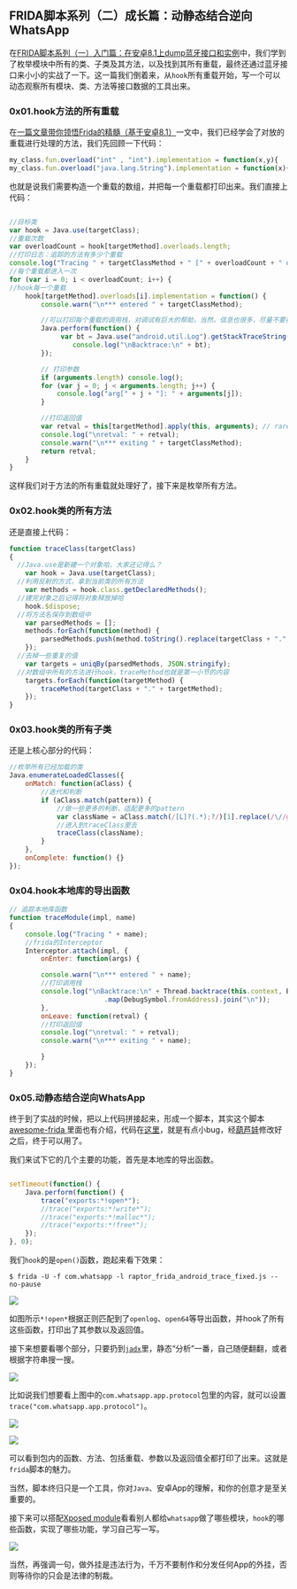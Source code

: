 ## FRIDA脚本系列（二）成长篇：动静态结合逆向WhatsApp

在[FRIDA脚本系列（一）入门篇：在安卓8.1上dump蓝牙接口和实例](https://www.anquanke.com/post/id/168152)中，我们学到了枚举模块中所有的类、子类及其方法，以及找到其所有重载，最终还通过蓝牙接口来小小的实战了一下。这一篇我们倒着来，从`hook`所有重载开始，写一个可以动态观察所有模块、类、方法等接口数据的工具出来。

### 0x01.hook方法的所有重载

在[一篇文章带你领悟Frida的精髓（基于安卓8.1）](https://github.com/hookmaster/frida-all-in-one/blob/master/03.%E5%9F%BA%E6%9C%AC%E6%A1%88%E4%BE%8B%E4%B8%8A%E6%89%8B/%E4%B8%80%E7%AF%87%E6%96%87%E7%AB%A0%E5%B8%A6%E4%BD%A0%E9%A2%86%E6%82%9FFrida%E7%9A%84%E7%B2%BE%E9%AB%93(%E5%9F%BA%E4%BA%8E%E5%AE%89%E5%8D%938.1)/READMD.md)一文中，我们已经学会了对放的重载进行处理的方法，我们先回顾一下代码：

```js
my_class.fun.overload("int" , "int").implementation = function(x,y){
my_class.fun.overload("java.lang.String").implementation = function(x){
```

也就是说我们需要构造一个重载的数组，并把每一个重载都打印出来。我们直接上代码：


```js

//目标类
var hook = Java.use(targetClass);
//重载次数
var overloadCount = hook[targetMethod].overloads.length;
//打印日志：追踪的方法有多少个重载
console.log("Tracing " + targetClassMethod + " [" + overloadCount + " overload(s)]");
//每个重载都进入一次
for (var i = 0; i < overloadCount; i++) {
//hook每一个重载
	hook[targetMethod].overloads[i].implementation = function() {
		console.warn("\n*** entered " + targetClassMethod);

		//可以打印每个重载的调用栈，对调试有巨大的帮助，当然，信息也很多，尽量不要打印，除非分析陷入僵局
		Java.perform(function() {
		     var bt = Java.use("android.util.Log").getStackTraceString(Java.use("java.lang.Exception").$new());
		        console.log("\nBacktrace:\n" + bt);
		});   

		// 打印参数
		if (arguments.length) console.log();
		for (var j = 0; j < arguments.length; j++) {
			console.log("arg[" + j + "]: " + arguments[j]);
		}

		//打印返回值
		var retval = this[targetMethod].apply(this, arguments); // rare crash (Frida bug?)
		console.log("\nretval: " + retval);
		console.warn("\n*** exiting " + targetClassMethod);
		return retval;
	}
}
```

这样我们对于方法的所有重载就处理好了，接下来是枚举所有方法。

### 0x02.hook类的所有方法

还是直接上代码：

```js
function traceClass(targetClass)
{
  //Java.use是新建一个对象哈，大家还记得么？
	var hook = Java.use(targetClass);
  //利用反射的方式，拿到当前类的所有方法
	var methods = hook.class.getDeclaredMethods();
  //建完对象之后记得将对象释放掉哈
	hook.$dispose;
  //将方法名保存到数组中
	var parsedMethods = [];
	methods.forEach(function(method) {
		parsedMethods.push(method.toString().replace(targetClass + ".", "TOKEN").match(/\sTOKEN(.*)\(/)[1]);
	});
  //去掉一些重复的值
	var targets = uniqBy(parsedMethods, JSON.stringify);
  //对数组中所有的方法进行hook，traceMethod也就是第一小节的内容
	targets.forEach(function(targetMethod) {
		traceMethod(targetClass + "." + targetMethod);
	});
}
```

### 0x03.hook类的所有子类

还是上核心部分的代码：

```js
//枚举所有已经加载的类
Java.enumerateLoadedClasses({
	onMatch: function(aClass) {
		//迭代和判断
		if (aClass.match(pattern)) {
			//做一些更多的判断，适配更多的pattern
			var className = aClass.match(/[L]?(.*);?/)[1].replace(/\//g, ".");
			//进入到traceClass里去
			traceClass(className);
		}
	},
	onComplete: function() {}
});
```

### 0x04.hook本地库的导出函数

```js
// 追踪本地库函数
function traceModule(impl, name)
{
	console.log("Tracing " + name);
	//frida的Interceptor
	Interceptor.attach(impl, {
		onEnter: function(args) {

		console.warn("\n*** entered " + name);
		//打印调用栈
		console.log("\nBacktrace:\n" + Thread.backtrace(this.context, Backtracer.ACCURATE)
						.map(DebugSymbol.fromAddress).join("\n"));
		},
		onLeave: function(retval) {
		//打印返回值
		console.log("\nretval: " + retval);
		console.warn("\n*** exiting " + name);

		}
	});
}
```

### 0x05.动静态结合逆向WhatsApp

终于到了实战的时候，把以上代码拼接起来，形成一个脚本，其实这个脚本[awesome-frida
](https://github.com/dweinstein/awesome-frida)里面也有介绍，代码在[这里](https://github.com/0xdea/frida-scripts/blob/master/raptor_frida_android_trace.js)，就是有点小bug，经[葫芦娃](https://github.com/hookmaster/frida-all-in-one)修改好之后，终于可以用了。

我们来试下它的几个主要的功能，首先是本地库的导出函数。

```js

setTimeout(function() {
	Java.perform(function() {
		trace("exports:*!open*");
		//trace("exports:*!write*");
		//trace("exports:*!malloc*");
		//trace("exports:*!free*");
	});
}, 0);
```

我们`hook`的是`open()`函数，跑起来看下效果：

```
$ frida -U -f com.whatsapp -l raptor_frida_android_trace_fixed.js --no-pause
```

![](pic/01.png)

如图所示`*!open*`根据正则匹配到了`openlog`、`open64`等导出函数，并hook了所有这些函数，打印出了其参数以及返回值。

接下来想要看哪个部分，只要扔到[`jadx`](https://github.com/skylot/jadx)里，静态“分析”一番，自己随便翻翻，或者根据字符串搜一搜。

![](pic/03.png)

比如说我们想要看上图中的`com.whatsapp.app.protocol`包里的内容，就可以设置`trace("com.whatsapp.app.protocol")`。

![](pic/04.png)

![](pic/05.png)

可以看到包内的函数、方法、包括重载、参数以及返回值全都打印了出来。这就是`frida`脚本的魅力。

当然，脚本终归只是一个工具，你对`Java`、安卓App的理解，和你的创意才是至关重要的。

接下来可以搭配[Xposed module](https://repo.xposed.info/module-overview)看看别人都给`whatsapp`做了哪些模块，`hook`的哪些函数，实现了哪些功能，学习自己写一写。

![](pic/06.png)

当然，再强调一句，做外挂是违法行为，千万不要制作和分发任何App的外挂，否则等待你的只会是法律的制裁。
